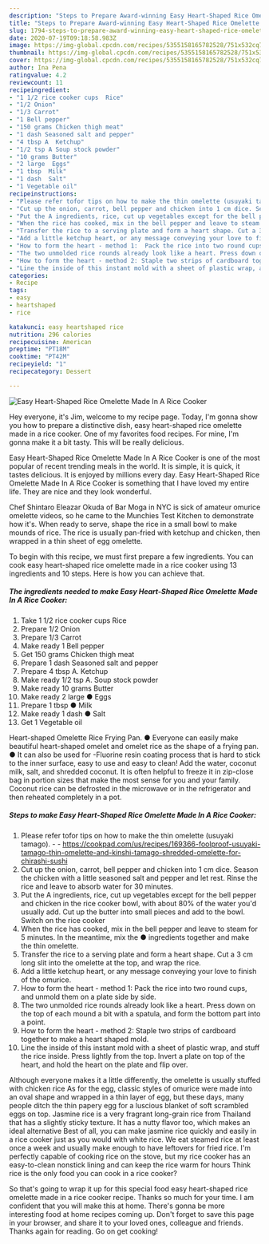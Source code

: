 ```yaml
---
description: "Steps to Prepare Award-winning Easy Heart-Shaped Rice Omelette Made In A Rice Cooker"
title: "Steps to Prepare Award-winning Easy Heart-Shaped Rice Omelette Made In A Rice Cooker"
slug: 1794-steps-to-prepare-award-winning-easy-heart-shaped-rice-omelette-made-in-a-rice-cooker
date: 2020-07-19T09:18:58.983Z
image: https://img-global.cpcdn.com/recipes/5355158165782528/751x532cq70/easy-heart-shaped-rice-omelette-made-in-a-rice-cooker-recipe-main-photo.jpg
thumbnail: https://img-global.cpcdn.com/recipes/5355158165782528/751x532cq70/easy-heart-shaped-rice-omelette-made-in-a-rice-cooker-recipe-main-photo.jpg
cover: https://img-global.cpcdn.com/recipes/5355158165782528/751x532cq70/easy-heart-shaped-rice-omelette-made-in-a-rice-cooker-recipe-main-photo.jpg
author: Ina Pena
ratingvalue: 4.2
reviewcount: 11
recipeingredient:
- "1 1/2 rice cooker cups  Rice"
- "1/2 Onion"
- "1/3 Carrot"
- "1 Bell pepper"
- "150 grams Chicken thigh meat"
- "1 dash Seasoned salt and pepper"
- "4 tbsp A  Ketchup"
- "1/2 tsp A Soup stock powder"
- "10 grams Butter"
- "2 large  Eggs"
- "1 tbsp  Milk"
- "1 dash  Salt"
- "1 Vegetable oil"
recipeinstructions:
- "Please refer tofor tips on how to make the thin omelette (usuyaki tamago).  https://cookpad.com/us/recipes/169366-foolproof-usuyaki-tamago-thin-omelette-and-kinshi-tamago-shredded-omelette-for-chirashi-sushi"
- "Cut up the onion, carrot, bell pepper and chicken into 1 cm dice. Season the chicken with a little seasoned salt and pepper and let rest.  Rinse the rice and leave to absorb water for 30 minutes."
- "Put the A ingredients, rice, cut up vegetables except for the bell pepper and chicken in the rice cooker bowl, with about 80% of the water you&#39;d usually add. Cut up the butter into small pieces and add to the bowl. Switch on the rice cooker"
- "When the rice has cooked, mix in the bell pepper and leave to steam for 5 minutes. In the meantime, mix the ● ingredients together and make the thin omelette."
- "Transfer the rice to a serving plate and form a heart shape. Cut a 3 cm long slit into the omelette at the top, and wrap the rice."
- "Add a little ketchup heart, or any message conveying your love to finish of the omurice."
- "How to form the heart - method 1:  Pack the rice into two round cups, and unmold them on a plate side by side."
- "The two unmolded rice rounds already look like a heart. Press down on the top of each mound a bit with a spatula, and form the bottom part into a point."
- "How to form the heart - method 2: Staple two strips of cardboard together to make a heart shaped mold."
- "Line the inside of this instant mold with a sheet of plastic wrap, and stuff the rice inside. Press lightly from the top. Invert a plate on top of the heart, and hold the heart on the plate and flip over."
categories:
- Recipe
tags:
- easy
- heartshaped
- rice

katakunci: easy heartshaped rice 
nutrition: 296 calories
recipecuisine: American
preptime: "PT18M"
cooktime: "PT42M"
recipeyield: "1"
recipecategory: Dessert

---
```



![Easy Heart-Shaped Rice Omelette Made In A Rice Cooker](https://img-global.cpcdn.com/recipes/5355158165782528/751x532cq70/easy-heart-shaped-rice-omelette-made-in-a-rice-cooker-recipe-main-photo.jpg)

Hey everyone, it's Jim, welcome to my recipe page. Today, I'm gonna show you how to prepare a distinctive dish, easy heart-shaped rice omelette made in a rice cooker. One of my favorites food recipes. For mine, I'm gonna make it a bit tasty. This will be really delicious.

Easy Heart-Shaped Rice Omelette Made In A Rice Cooker is one of the most popular of recent trending meals in the world. It is simple, it is quick, it tastes delicious. It is enjoyed by millions every day. Easy Heart-Shaped Rice Omelette Made In A Rice Cooker is something that I have loved my entire life. They are nice and they look wonderful.

Chef Shintaro Eleazar Okuda of Bar Moga in NYC is sick of amateur omurice omelette videos, so he came to the Munchies Test Kitchen to demonstrate how it&#39;s. When ready to serve, shape the rice in a small bowl to make mounds of rice. The rice is usually pan-fried with ketchup and chicken, then wrapped in a thin sheet of egg omelette.


To begin with this recipe, we must first prepare a few ingredients. You can cook easy heart-shaped rice omelette made in a rice cooker using 13 ingredients and 10 steps. Here is how you can achieve that.

<!--inarticleads1-->

##### The ingredients needed to make Easy Heart-Shaped Rice Omelette Made In A Rice Cooker:

1. Take 1 1/2 rice cooker cups  Rice
1. Prepare 1/2 Onion
1. Prepare 1/3 Carrot
1. Make ready 1 Bell pepper
1. Get 150 grams Chicken thigh meat
1. Prepare 1 dash Seasoned salt and pepper
1. Prepare 4 tbsp A.  Ketchup
1. Make ready 1/2 tsp A. Soup stock powder
1. Make ready 10 grams Butter
1. Make ready 2 large ● Eggs
1. Prepare 1 tbsp ● Milk
1. Make ready 1 dash ● Salt
1. Get 1 Vegetable oil


Heart-shaped Omelette Rice Frying Pan. ● Everyone can easily make beautiful heart-shaped omelet and omelet rice as the shape of a frying pan. ● It can also be used for -Fluorine resin coating process that is hard to stick to the inner surface, easy to use and easy to clean! Add the water, coconut milk, salt, and shredded coconut. It is often helpful to freeze it in zip-close bag in portion sizes that make the most sense for you and your family. Coconut rice can be defrosted in the microwave or in the refrigerator and then reheated completely in a pot. 

<!--inarticleads2-->

##### Steps to make Easy Heart-Shaped Rice Omelette Made In A Rice Cooker:

1. Please refer tofor tips on how to make the thin omelette (usuyaki tamago). -  - https://cookpad.com/us/recipes/169366-foolproof-usuyaki-tamago-thin-omelette-and-kinshi-tamago-shredded-omelette-for-chirashi-sushi
1. Cut up the onion, carrot, bell pepper and chicken into 1 cm dice. Season the chicken with a little seasoned salt and pepper and let rest.  Rinse the rice and leave to absorb water for 30 minutes.
1. Put the A ingredients, rice, cut up vegetables except for the bell pepper and chicken in the rice cooker bowl, with about 80% of the water you&#39;d usually add. Cut up the butter into small pieces and add to the bowl. Switch on the rice cooker
1. When the rice has cooked, mix in the bell pepper and leave to steam for 5 minutes. In the meantime, mix the ● ingredients together and make the thin omelette.
1. Transfer the rice to a serving plate and form a heart shape. Cut a 3 cm long slit into the omelette at the top, and wrap the rice.
1. Add a little ketchup heart, or any message conveying your love to finish of the omurice.
1. How to form the heart - method 1:  Pack the rice into two round cups, and unmold them on a plate side by side.
1. The two unmolded rice rounds already look like a heart. Press down on the top of each mound a bit with a spatula, and form the bottom part into a point.
1. How to form the heart - method 2: Staple two strips of cardboard together to make a heart shaped mold.
1. Line the inside of this instant mold with a sheet of plastic wrap, and stuff the rice inside. Press lightly from the top. Invert a plate on top of the heart, and hold the heart on the plate and flip over.


Although everyone makes it a little differently, the omelette is usually stuffed with chicken rice As for the egg, classic styles of omurice were made into an oval shape and wrapped in a thin layer of egg, but these days, many people ditch the thin papery egg for a luscious blanket of soft scrambled eggs on top. Jasmine rice is a very fragrant long-grain rice from Thailand that has a slightly sticky texture. It has a nutty flavor too, which makes an ideal alternative Best of all, you can make jasmine rice quickly and easily in a rice cooker just as you would with white rice. We eat steamed rice at least once a week and usually make enough to have leftovers for fried rice. I&#39;m perfectly capable of cooking rice on the stove, but my rice cooker has an easy-to-clean nonstick lining and can keep the rice warm for hours Think rice is the only food you can cook in a rice cooker? 

So that's going to wrap it up for this special food easy heart-shaped rice omelette made in a rice cooker recipe. Thanks so much for your time. I am confident that you will make this at home. There's gonna be more interesting food at home recipes coming up. Don't forget to save this page in your browser, and share it to your loved ones, colleague and friends. Thanks again for reading. Go on get cooking!
